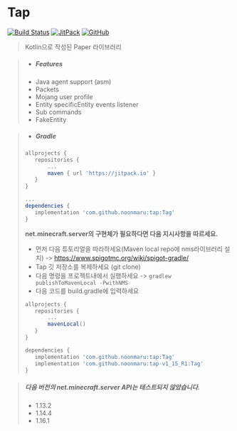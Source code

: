 # Tap

[![Build Status](https://travis-ci.org/noonmaru/tap.svg?branch=master)](https://travis-ci.org/noonmaru/tap)
[![JitPack](https://jitpack.io/v/noonmaru/tap.svg)](https://jitpack.io/#noonmaru/tap)
[![GitHub](https://img.shields.io/github/license/noonmaru/tap)](https://github.com/noonmaru/tap/blob/master/LICENSE)

> Kotlin으로 작성된 Paper 라이브러리

> * ##### Features
>  * Java agent support (asm)
>  * Packets
>  * Mojang user profile
>  * Entity specificEntity events listener
>  * Sub commands
>  * FakeEntity

> * ##### Gradle
>```groovy
>allprojects {
>    repositories {
>        ...
>        maven { url 'https://jitpack.io' }
>    }
>}
>
>...
>dependencies {
>    implementation 'com.github.noonmaru:tap:Tag'
>}
>```
>
>
>
> **net.minecraft.server의 구현체가 필요하다면 다음 지시사항을 따르세요.**
>* 먼저 다음 튜토리얼을 따라하세요(Maven local repo에 nms라이브러리 설치) -> https://www.spigotmc.org/wiki/spigot-gradle/
>* Tap 깃 저장소를 복제하세요 (git clone)
>* 다음 명령을 프로젝트내에서 실행하세요 -> `gradlew publishToMavenLocal -PwithNMS`
>* 다음 코드를 build.gradle에 입력하세요
>```groovy
>allprojects {
>    repositories {
>        ...
>        mavenLocal()
>    }
>}
>```
>```groovy
>dependencies {
>    implementation 'com.github.noonmaru:tap:Tag'
>    implementation 'com.github.noonmaru:tap-v1_15_R1:Tag'
>}
>```

> ##### 다음 버전의 net.minecraft.server API는 테스트되지 않았습니다.
> * 1.13.2
> * 1.14.4
> * 1.16.1